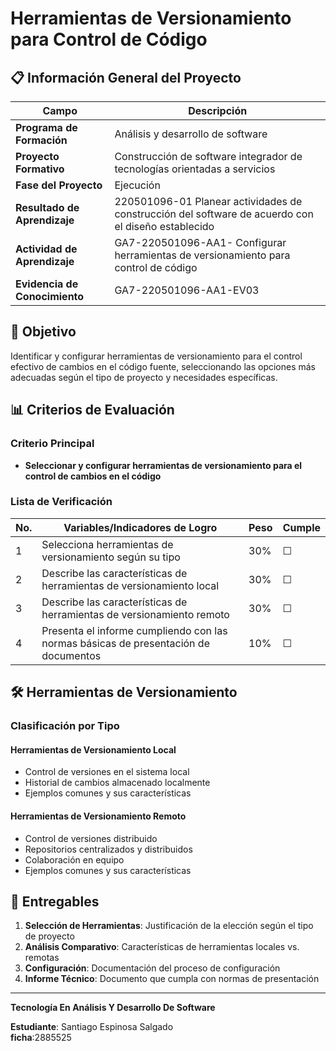 # Herramientas de Versionamiento para Control de Código

## 📋 Información General del Proyecto

| Campo | Descripción |
|-------|-------------|
| **Programa de Formación** | Análisis y desarrollo de software |
| **Proyecto Formativo** | Construcción de software integrador de tecnologías orientadas a servicios |
| **Fase del Proyecto** | Ejecución |
| **Resultado de Aprendizaje** | 220501096-01 Planear actividades de construcción del software de acuerdo con el diseño establecido |
| **Actividad de Aprendizaje** | GA7-220501096-AA1- Configurar herramientas de versionamiento para control de código |
| **Evidencia de Conocimiento** | GA7-220501096-AA1-EV03 |

## 🎯 Objetivo

Identificar y configurar herramientas de versionamiento para el control efectivo de cambios en el código fuente, seleccionando las opciones más adecuadas según el tipo de proyecto y necesidades específicas.

## 📊 Criterios de Evaluación

### Criterio Principal
- **Seleccionar y configurar herramientas de versionamiento para el control de cambios en el código**

### Lista de Verificación

| No. | Variables/Indicadores de Logro | Peso | Cumple |
|-----|--------------------------------|------|---------|
| 1 | Selecciona herramientas de versionamiento según su tipo | 30% | ☐ |
| 2 | Describe las características de herramientas de versionamiento local | 30% | ☐ |
| 3 | Describe las características de herramientas de versionamiento remoto | 30% | ☐ |
| 4 | Presenta el informe cumpliendo con las normas básicas de presentación de documentos | 10% | ☐ |

## 🛠️ Herramientas de Versionamiento

### Clasificación por Tipo

#### Herramientas de Versionamiento Local
- Control de versiones en el sistema local
- Historial de cambios almacenado localmente
- Ejemplos comunes y sus características

#### Herramientas de Versionamiento Remoto
- Control de versiones distribuido
- Repositorios centralizados y distribuidos
- Colaboración en equipo
- Ejemplos comunes y sus características

## 📝 Entregables

1. **Selección de Herramientas**: Justificación de la elección según el tipo de proyecto
2. **Análisis Comparativo**: Características de herramientas locales vs. remotas
3. **Configuración**: Documentación del proceso de configuración
4. **Informe Técnico**: Documento que cumpla con normas de presentación

---
**Tecnología En Análisis Y Desarrollo De Software** 

**Estudiante**: Santiago Espinosa Salgado  
**ficha**:2885525


